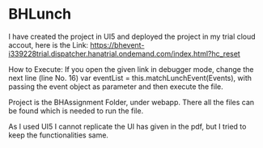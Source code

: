 # BHLunch
I have created the project in UI5 and deployed the project in my trial cloud accout, here is the Link: https://bhevent-i339228trial.dispatcher.hanatrial.ondemand.com/index.html?hc_reset

How to Execute: If you open the given link in debugger mode, change the next line (line No. 16) var eventList = this.matchLunchEvent(Events), with passing the event object as parameter and then execute the file.

Project is the BHAssignment Folder, under webapp. There all the files can be found which is needed to run the file.

As I used UI5 I cannot replicate the UI has given in the pdf, but I tried to keep the functionalities same.
